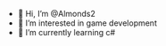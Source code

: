 - 👋 Hi, I’m @Almonds2
- 👀 I’m interested in game development
- 🌱 I’m currently learning c#

<!---
Almonds2/Almonds2 is a ✨ special ✨ repository because its `README.md` (this file) appears on your GitHub profile.
You can click the Preview link to take a look at your changes.
--->
